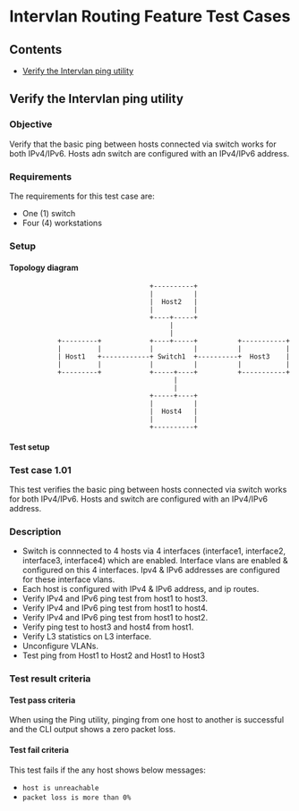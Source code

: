 # Intervlan Routing Feature Test Cases

## Contents

- [Verify the Intervlan ping utility](#verify-the-intervlan-ping-utility)

## Verify the Intervlan ping utility
### Objective
Verify that the basic ping between hosts connected via switch works for both IPv4/IPv6. Hosts adn switch are configured with an IPv4/IPv6 address.

### Requirements
The requirements for this test case are:
 - One (1) switch
 - Four (4) workstations

### Setup
#### Topology diagram


                                       +----------+
                                       |          |
                                       |  Host2   |
                                       |          |
                                       +----+-----+
                                            |
                                            |
                +---------+            +----+-----+          +-----------+
                |         |            |          |          |           |
                | Host1   +------------+ Switch1  +----------+  Host3    |
                |         |            |          |          |           |
                +---------+            +-----+----+          +-----------+
                                             |
                                             |
                                       +-----+----+
                                       |          |
                                       |  Host4   |
                                       |          |
                                       +----------+


#### Test setup
### Test case 1.01
This test verifies the basic ping between hosts connected via switch works for both IPv4/IPv6. Hosts and switch are configured with an IPv4/IPv6 address.
### Description
- Switch is connnected to 4 hosts via 4 interfaces (interface1, interface2, interface3, interface4) which are enabled. Interface vlans are enabled & configured on this 4 interfaces. Ipv4 & IPv6 addresses are configured for these interface vlans.
- Each host is configured with IPv4 & IPv6 address, and ip routes.
- Verify IPv4 and IPv6 ping test from host1 to host3.
- Verify IPv4 and IPv6 ping test from host1 to host4.
- Verify IPv4 and IPv6 ping test from host1 to host2.
- Verify ping test to host3 and host4 from host1.
- Verify L3 statistics on L3 interface.
- Unconfigure VLANs.
- Test ping from Host1 to Host2 and Host1 to Host3


### Test result criteria
#### Test pass criteria
When using the Ping utility, pinging from one host to another is successful and the CLI output shows a zero packet loss.
#### Test fail criteria
This test fails if the any host shows below messages:

- `host is unreachable`
- `packet loss is more than 0%`
